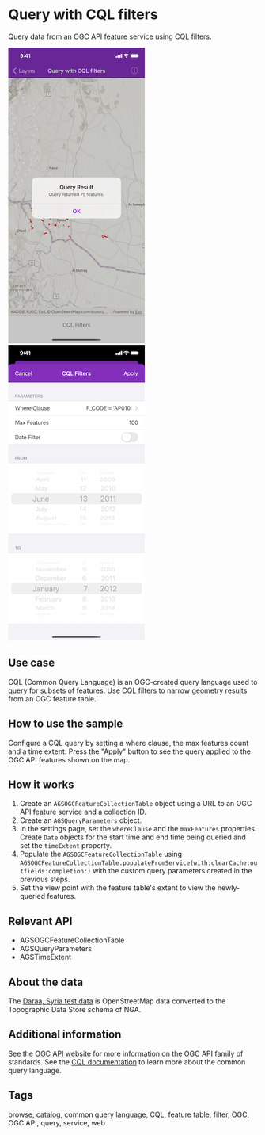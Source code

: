 # Query with CQL filters

Query data from an OGC API feature service using CQL filters.

![Image of Query with CQL Filters](query-with-CQL-filters-1.png)
![Image of Query with CQL Filters](query-with-CQL-filters-2.png)

## Use case

CQL (Common Query Language) is an OGC-created query language used to query for subsets of features. Use CQL filters to narrow geometry results from an OGC feature table.

## How to use the sample

Configure a CQL query by setting a where clause, the max features count and a time extent. Press the "Apply" button to see the query applied to the OGC API features shown on the map.

## How it works

1. Create an `AGSOGCFeatureCollectionTable` object using a URL to an OGC API feature service and a collection ID.
2. Create an `AGSQueryParameters` object.
3. In the settings page, set the `whereClause` and the `maxFeatures` properties. Create `Date` objects for the start time and end time being queried and set the `timeExtent` property.
4. Populate the `AGSOGCFeatureCollectionTable` using `AGSOGCFeatureCollectionTable.populateFromService(with:clearCache:outfields:completion:)` with the custom query parameters created in the previous steps.
5. Set the view point with the feature table's extent to view the newly-queried features.

## Relevant API

* AGSOGCFeatureCollectionTable
* AGSQueryParameters
* AGSTimeExtent

## About the data

The [Daraa, Syria test data](https://demo.ldproxy.net/daraa) is OpenStreetMap data converted to the Topographic Data Store schema of NGA.

## Additional information

See the [OGC API website](https://ogcapi.ogc.org/) for more information on the OGC API family of standards. See the [CQL documentation](https://portal.ogc.org/files/96288#cql-core) to learn more about the common query language.

## Tags

browse, catalog, common query language, CQL, feature table, filter, OGC, OGC API, query, service, web
